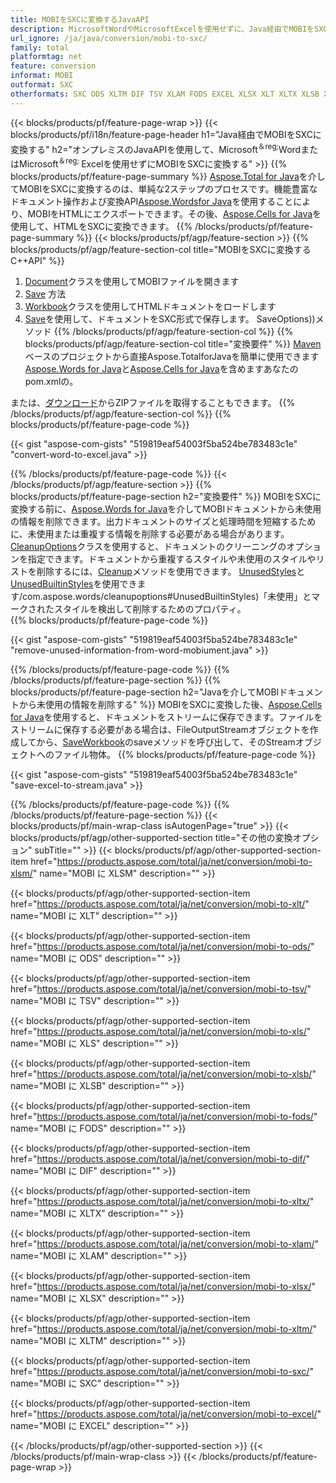 ```yaml
---
title: MOBIをSXCに変換するJavaAPI
description: MicrosoftWordやMicrosoftExcelを使用せずに、Java経由でMOBIをSXCに変換する
url_ignore: /ja/java/conversion/mobi-to-sxc/
family: total
platformtag: net
feature: conversion
informat: MOBI
outformat: SXC
otherformats: SXC ODS XLTM DIF TSV XLAM FODS EXCEL XLSX XLT XLTX XLSB XLS XLSM
---
```

{{< blocks/products/pf/feature-page-wrap >}}
{{< blocks/products/pf/i18n/feature-page-header h1="Java経由でMOBIをSXCに変換する" h2="オンプレミスのJavaAPIを使用して、Microsoft<sup>＆reg;</sup>WordまたはMicrosoft<sup>＆reg; </sup>Excelを使用せずにMOBIをSXCに変換する" >}}
{{% blocks/products/pf/feature-page-summary %}}
[Aspose.Total for Java](https://products.aspose.com/total/java/)を介してMOBIをSXCに変換するのは、単純な2ステップのプロセスです。機能豊富なドキュメント操作および変換API[Aspose.Wordsfor Java](https://products.aspose.com/words/java/)を使用することにより、MOBIをHTMLにエクスポートできます。その後、[Aspose.Cells for Java](https://products.aspose.com/cells/java/)を使用して、HTMLをSXCに変換できます。
{{% /blocks/products/pf/feature-page-summary  %}}
{{< blocks/products/pf/agp/feature-section >}}
{{% blocks/products/pf/agp/feature-section-col title="MOBIをSXCに変換するC++API" %}}
1. [Document](https://apireference.aspose.com/words/java/com.aspose.words/Document)クラスを使用してMOBIファイルを開きます
2. [Save](https://apireference.aspose.com/words/java/com.aspose.words/Document#save(java.lang.String,com.aspose.words.SaveOptions)を使用してMOBIをHTMLに変換します) 方法
3. [Workbook](https://apireference.aspose.com/cells/java/com.aspose.cells/Workbook)クラスを使用してHTMLドキュメントをロードします
4. [Save](https://apireference.aspose.com/cells/java/com.aspose.cells/workbook#save(java.lang.String,%20com.aspose.cells))を使用して、ドキュメントをSXC形式で保存します。 SaveOptions))メソッド
{{% /blocks/products/pf/agp/feature-section-col %}}
{{% blocks/products/pf/agp/feature-section-col title="変換要件" %}}
[Maven](https://repository.aspose.com/webapp/#/artifacts/browse/tree/General/repo/com/aspose/aspose-total)ベースのプロジェクトから直接Aspose.TotalforJavaを簡単に使用できます[Aspose.Words for Java](https://docs.aspose.com/words/java/installation/)と[Aspose.Cells for Java](https://docs.aspose.com/cells/java/installation/)を含めますあなたのpom.xmlの。

または、[ダウンロード](https://downloads.aspose.com/total/java)からZIPファイルを取得することもできます。
{{% /blocks/products/pf/agp/feature-section-col %}}
{{% blocks/products/pf/feature-page-code %}}

{{< gist "aspose-com-gists" "519819eaf54003f5ba524be783483c1e" "convert-word-to-excel.java" >}}


{{% /blocks/products/pf/feature-page-code %}}
{{< /blocks/products/pf/agp/feature-section >}}
{{% blocks/products/pf/feature-page-section  h2="変換要件" %}}
MOBIをSXCに変換する前に、[Aspose.Words for Java](https://products.aspose.com/words/java/)を介してMOBIドキュメントから未使用の情報を削除できます。出力ドキュメントのサイズと処理時間を短縮するために、未使用または重複する情報を削除する必要がある場合があります。 [CleanupOptions](https://apireference.aspose.com/words/java/com.aspose.words/CleanupOptions)クラスを使用すると、ドキュメントのクリーニングのオプションを指定できます。ドキュメントから重複するスタイルや未使用のスタイルやリストを削除するには、[Cleanup](https://apireference.aspose.com/words/java/com.aspose.words/Document#cleanup())メソッドを使用できます。 [UnusedStyles](https://apireference.aspose.com/words/java/com.aspose.words/cleanupoptions#UnusedStyles)と[UnusedBuiltinStyles](https://apireference.aspose.com/words/java)を使用できます/com.aspose.words/cleanupoptions#UnusedBuiltinStyles)「未使用」とマークされたスタイルを検出して削除するためのプロパティ。  
{{% blocks/products/pf/feature-page-code %}}

{{< gist "aspose-com-gists" "519819eaf54003f5ba524be783483c1e" "remove-unused-information-from-word-mobiument.java" >}}

{{% /blocks/products/pf/feature-page-code  %}}
{{% /blocks/products/pf/feature-page-section %}}
{{% blocks/products/pf/feature-page-section  h2="Javaを介してMOBIドキュメントから未使用の情報を削除する" %}}
MOBIをSXCに変換した後、[Aspose.Cells for Java](https://products.aspose.com/cells/java/)を使用すると、ドキュメントをストリームに保存できます。ファイルをストリームに保存する必要がある場合は、FileOutputStreamオブジェクトを作成してから、[Save](https://apireference.aspose.com/cells/java/com.aspose.cells/workbook)[Workbook](https://apireference.aspose.com/cells/java/com.aspose.cells/Workbook)のsaveメソッドを呼び出して、そのStreamオブジェクトへのファイル物体。 
{{% blocks/products/pf/feature-page-code %}}

{{< gist "aspose-com-gists" "519819eaf54003f5ba524be783483c1e" "save-excel-to-stream.java" >}}

{{% /blocks/products/pf/feature-page-code  %}}
{{% /blocks/products/pf/feature-page-section %}}
{{< blocks/products/pf/main-wrap-class isAutogenPage="true" >}}
{{< blocks/products/pf/agp/other-supported-section title="その他の変換オプション" subTitle="" >}}
{{< blocks/products/pf/agp/other-supported-section-item href="https://products.aspose.com/total/ja/net/conversion/mobi-to-xlsm/" name="MOBI に XLSM" description="" >}}

{{< blocks/products/pf/agp/other-supported-section-item href="https://products.aspose.com/total/ja/net/conversion/mobi-to-xlt/" name="MOBI に XLT" description="" >}}

{{< blocks/products/pf/agp/other-supported-section-item href="https://products.aspose.com/total/ja/net/conversion/mobi-to-ods/" name="MOBI に ODS" description="" >}}

{{< blocks/products/pf/agp/other-supported-section-item href="https://products.aspose.com/total/ja/net/conversion/mobi-to-tsv/" name="MOBI に TSV" description="" >}}

{{< blocks/products/pf/agp/other-supported-section-item href="https://products.aspose.com/total/ja/net/conversion/mobi-to-xls/" name="MOBI に XLS" description="" >}}

{{< blocks/products/pf/agp/other-supported-section-item href="https://products.aspose.com/total/ja/net/conversion/mobi-to-xlsb/" name="MOBI に XLSB" description="" >}}

{{< blocks/products/pf/agp/other-supported-section-item href="https://products.aspose.com/total/ja/net/conversion/mobi-to-fods/" name="MOBI に FODS" description="" >}}

{{< blocks/products/pf/agp/other-supported-section-item href="https://products.aspose.com/total/ja/net/conversion/mobi-to-dif/" name="MOBI に DIF" description="" >}}

{{< blocks/products/pf/agp/other-supported-section-item href="https://products.aspose.com/total/ja/net/conversion/mobi-to-xltx/" name="MOBI に XLTX" description="" >}}

{{< blocks/products/pf/agp/other-supported-section-item href="https://products.aspose.com/total/ja/net/conversion/mobi-to-xlam/" name="MOBI に XLAM" description="" >}}

{{< blocks/products/pf/agp/other-supported-section-item href="https://products.aspose.com/total/ja/net/conversion/mobi-to-xlsx/" name="MOBI に XLSX" description="" >}}

{{< blocks/products/pf/agp/other-supported-section-item href="https://products.aspose.com/total/ja/net/conversion/mobi-to-xltm/" name="MOBI に XLTM" description="" >}}

{{< blocks/products/pf/agp/other-supported-section-item href="https://products.aspose.com/total/ja/net/conversion/mobi-to-sxc/" name="MOBI に SXC" description="" >}}

{{< blocks/products/pf/agp/other-supported-section-item href="https://products.aspose.com/total/ja/net/conversion/mobi-to-excel/" name="MOBI に EXCEL" description="" >}}


{{< /blocks/products/pf/agp/other-supported-section >}}
{{< /blocks/products/pf/main-wrap-class >}}
{{< /blocks/products/pf/feature-page-wrap >}}